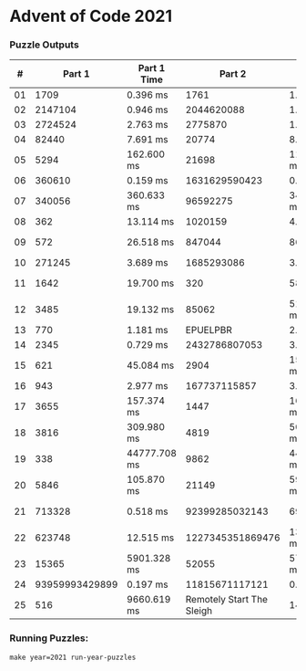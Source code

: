 <p><img alt="" src="https://img.shields.io/badge/day%20-25-red" /> <img alt="" src="https://img.shields.io/badge/days%20completed-25-green" /> <img alt="" src="https://img.shields.io/badge/stars%20-50-blue" /></p>
<h1>Advent of Code 2021</h1>
<h3>Puzzle Outputs</h3>
<table>

<thead>

<tr><th>#  </th><th>Part 1        </th><th>Part 1 Time  </th><th>Part 2                   </th><th>Part 2 Time  </th><th>Tests  </th><th>Tests Time  </th></tr>

</thead>

<tbody>

<tr><td>01 </td><td>1709          </td><td>0.396 ms     </td><td>1761                     </td><td>1.013 ms     </td><td>2      </td><td>1.471 ms    </td></tr>

<tr><td>02 </td><td>2147104       </td><td>0.946 ms     </td><td>2044620088               </td><td>1.019 ms     </td><td>2      </td><td>2.143 ms    </td></tr>

<tr><td>03 </td><td>2724524       </td><td>2.763 ms     </td><td>2775870                  </td><td>1.256 ms     </td><td>2      </td><td>4.496 ms    </td></tr>

<tr><td>04 </td><td>82440         </td><td>7.691 ms     </td><td>20774                    </td><td>8.791 ms     </td><td>2      </td><td>15.997 ms   </td></tr>

<tr><td>05 </td><td>5294          </td><td>162.600 ms   </td><td>21698                    </td><td>113.520 ms   </td><td>2      </td><td>297.274 ms  </td></tr>

<tr><td>06 </td><td>360610        </td><td>0.159 ms     </td><td>1631629590423            </td><td>0.468 ms     </td><td>2      </td><td>1.108 ms    </td></tr>

<tr><td>07 </td><td>340056        </td><td>360.633 ms   </td><td>96592275                 </td><td>349.208 ms   </td><td>2      </td><td>706.048 ms  </td></tr>

<tr><td>08 </td><td>362           </td><td>13.114 ms    </td><td>1020159                  </td><td>4.697 ms     </td><td>2      </td><td>10.052 ms   </td></tr>

<tr><td>09 </td><td>572           </td><td>26.518 ms    </td><td>847044                   </td><td>86.257 ms    </td><td>2      </td><td>114.602 ms  </td></tr>

<tr><td>10 </td><td>271245        </td><td>3.689 ms     </td><td>1685293086               </td><td>3.811 ms     </td><td>2      </td><td>7.807 ms    </td></tr>

<tr><td>11 </td><td>1642          </td><td>19.700 ms    </td><td>320                      </td><td>58.034 ms    </td><td>3      </td><td>139.631 ms  </td></tr>

<tr><td>12 </td><td>3485          </td><td>19.132 ms    </td><td>85062                    </td><td>511.682 ms   </td><td>4      </td><td>550.364 ms  </td></tr>

<tr><td>13 </td><td>770           </td><td>1.181 ms     </td><td>EPUELPBR                 </td><td>2.298 ms     </td><td>2      </td><td>1.752 ms    </td></tr>

<tr><td>14 </td><td>2345          </td><td>0.729 ms     </td><td>2432786807053            </td><td>3.411 ms     </td><td>2      </td><td>4.885 ms    </td></tr>

<tr><td>15 </td><td>621           </td><td>45.084 ms    </td><td>2904                     </td><td>1563.055 ms  </td><td>2      </td><td>1544.841 ms </td></tr>

<tr><td>16 </td><td>943           </td><td>2.977 ms     </td><td>167737115857             </td><td>3.378 ms     </td><td>16     </td><td>8.390 ms    </td></tr>

<tr><td>17 </td><td>3655          </td><td>157.374 ms   </td><td>1447                     </td><td>160.495 ms   </td><td>2      </td><td>335.078 ms  </td></tr>

<tr><td>18 </td><td>3816          </td><td>309.980 ms   </td><td>4819                     </td><td>5036.452 ms  </td><td>3      </td><td>5216.300 ms </td></tr>

<tr><td>19 </td><td>338           </td><td>44777.708 ms </td><td>9862                     </td><td>44752.712 ms </td><td>2      </td><td>93054.638 ms</td></tr>

<tr><td>20 </td><td>5846          </td><td>105.870 ms   </td><td>21149                    </td><td>5991.434 ms  </td><td>2      </td><td>7007.863 ms </td></tr>

<tr><td>21 </td><td>713328        </td><td>0.518 ms     </td><td>92399285032143           </td><td>69.438 ms    </td><td>2      </td><td>102.977 ms  </td></tr>

<tr><td>22 </td><td>623748        </td><td>12.515 ms    </td><td>1227345351869476         </td><td>1382.660 ms  </td><td>4      </td><td>1417.841 ms </td></tr>

<tr><td>23 </td><td>15365         </td><td>5901.328 ms  </td><td>52055                    </td><td>5722.059 ms  </td><td>2      </td><td>19620.422 ms</td></tr>

<tr><td>24 </td><td>93959993429899</td><td>0.197 ms     </td><td>11815671117121           </td><td>0.192 ms     </td><td>1      </td><td>0.590 ms    </td></tr>

<tr><td>25 </td><td>516           </td><td>9660.619 ms  </td><td>Remotely Start The Sleigh</td><td>14.343 ms    </td><td>2      </td><td>9971.019 ms </td></tr>

</tbody>

</table>

<h3>Running Puzzles:</h3>
<p><code>make year=2021 run-year-puzzles</code></p>
